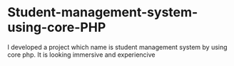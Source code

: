 # Student-management-system-using-core-PHP
I developed a project which name is student management system by using core php. It is looking immersive and experiencive
